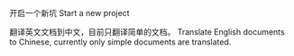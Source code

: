开启一个新坑
Start a new project


翻译英文文档到中文，目前只翻译简单的文档。
Translate English documents to Chinese, currently only simple documents are translated.